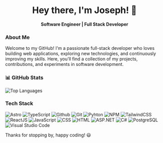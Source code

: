 <h1 align="center">Hey there, I'm Joseph! 👋</h1> <p align="center"> <b>Software Engineer | Full Stack Developer</b> </p>

### About Me
Welcome to my GitHub! I'm a passionate full-stack developer who loves building web applications, exploring new technologies, and continuously improving my skills. Here, you'll find a collection of my projects, contributions, and experiments in software development.

### 📊 GitHub Stats

![Top Languages](https://github-readme-stats.vercel.app/api/top-langs/?username=JosephHerreraDev&layout=compact&theme=dark)

### Tech Stack
![Astro](https://img.shields.io/badge/Astro-%23FE5D00?style=for-the-badge&logo=astro&logoColor=white)
![TypeScript](https://img.shields.io/badge/TypeScript-%233178C6?style=for-the-badge&logo=typescript&logoColor=white)
![Github](https://img.shields.io/badge/Github-%23181717?style=for-the-badge&logo=github&logoColor=white)
![Git](https://img.shields.io/badge/Git-%23F05032?style=for-the-badge&logo=git&logoColor=white)
![Pyhton](https://img.shields.io/badge/Python-%233776AB?style=for-the-badge&logo=python&logoColor=white)
![NPM](https://img.shields.io/badge/NPM-%23CB3837?style=for-the-badge&logo=npm&logoColor=white)
![TailwindCSS](https://img.shields.io/badge/tailwindcss-%2338B2AC.svg?style=for-the-badge&logo=tailwind-css&logoColor=white)
![ReactJS](https://img.shields.io/badge/ReactJS-%2361DAFB?style=for-the-badge&logo=react&logoColor=%2361DAFB&labelColor=black)
![JavaScript](https://img.shields.io/badge/javascript-%23323330.svg?style=for-the-badge&logo=javascript&logoColor=%23F7DF1E)
![CSS](https://img.shields.io/badge/CSS-%231572B6?style=for-the-badge&logo=css3&logoColor=white)
![HTML](https://img.shields.io/badge/HTML-%23E34F26?style=for-the-badge&logo=html5&logoColor=white)
![ASP.NET](https://img.shields.io/badge/ASP.NET-%23512BD4?style=for-the-badge&logo=dotnet&logoColor=white)
![C#](https://img.shields.io/badge/C%23-%23239120?style=for-the-badge&logo=c-sharp&logoColor=white)
![PostgreSQL](https://img.shields.io/badge/PostgreSQL-%23336791?style=for-the-badge&logo=postgresql&logoColor=white)
![Visual Studio Code](https://img.shields.io/badge/Visual%20Studio%20Code-0078d7.svg?style=for-the-badge&logo=visual-studio-code&logoColor=white)

Thanks for stopping by, happy coding! 😃
